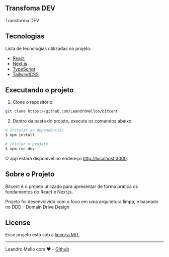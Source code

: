 ## Transfoma DEV

Transforma DEV

## Tecnologias

Lista de tecnologias utilizadas no projeto:

- [React](https://reactjs.org)
- [Next.js](https://nextjs.org/)
- [TypeScript](https://www.typescriptlang.org/)
- [TailwindCSS](https://tailwindcss.com/)

## Executando o projeto

1. Clone o repositório:

```bash
git clone https://github.com/LeandroMelloo/bitcent
```

2. Dentro da pasta do projeto, execute os comandos abaixo:

```bash
# Instalar as dependências
$ npm install

# Iniciar o projeto
$ npm run dev
```

O app estará disponível no endereço <http://localhost:3000>.

## Sobre o Projeto

Bitcent é o projeto utilizado para apresentar de forma prática os fundamentos do React e Next.js.

Projeto foi desenvolvido com o foco em uma arquitetura limpa, e baseado no DDD - Domain Drive Design

## License

Esse projeto está sob a [licença MIT](LICENSE.md).

---

Leandro Mello com ❤️ -  [Github](https://github.com/LeandroMelloo)
